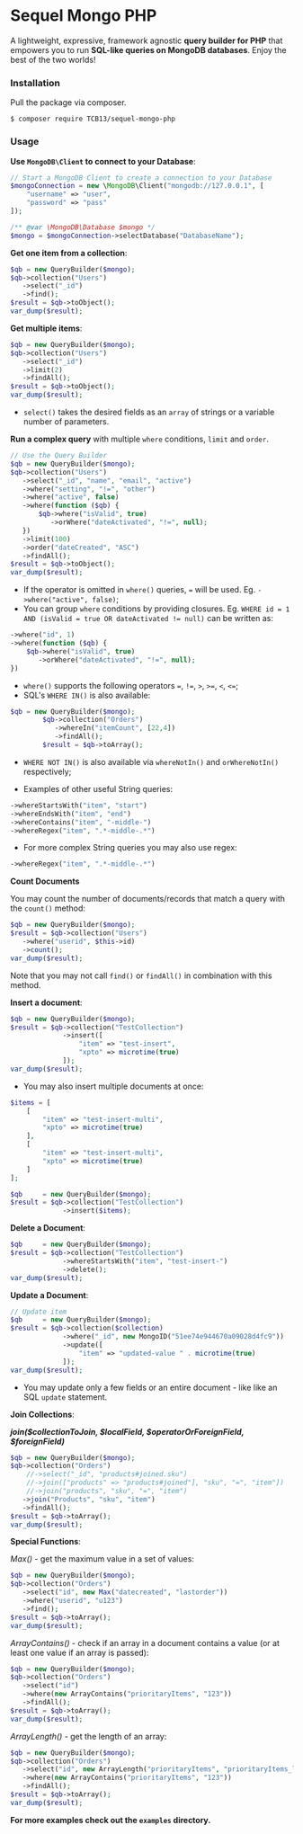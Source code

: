 # Sequel Mongo PHP

A lightweight, expressive, framework agnostic **query builder for PHP** that empowers you to run **SQL-like queries on MongoDB databases**. Enjoy the best of the two worlds!

### Installation

Pull the package via composer.
```shell
$ composer require TCB13/sequel-mongo-php
```

### Usage

**Use `MongoDB\Client` to connect to your Database**:

```php
// Start a MongoDB Client to create a connection to your Database
$mongoConnection = new \MongoDB\Client("mongodb://127.0.0.1", [
	"username" => "user",
	"password" => "pass"
]);

/** @var \MongoDB\Database $mongo */
$mongo = $mongoConnection->selectDatabase("DatabaseName");
```

**Get one item from a collection**:

```php
$qb = new QueryBuilder($mongo);
$qb->collection("Users")
   ->select("_id")
   ->find();
$result = $qb->toObject();
var_dump($result);
```

**Get multiple items**:

```php
$qb = new QueryBuilder($mongo);
$qb->collection("Users")
   ->select("_id")
   ->limit(2)
   ->findAll();
$result = $qb->toObject();
var_dump($result);
```

- `select()` takes the desired fields as an `array` of strings or a variable number of parameters.

**Run a complex query** with multiple `where` conditions, `limit` and `order`.
```php
// Use the Query Builder
$qb = new QueryBuilder($mongo);
$qb->collection("Users")
   ->select("_id", "name", "email", "active")
   ->where("setting", "!=", "other")
   ->where("active", false)
   ->where(function ($qb) {
	   $qb->where("isValid", true)
	      ->orWhere("dateActivated", "!=", null);
   })
   ->limit(100)
   ->order("dateCreated", "ASC")
   ->findAll();
$result = $qb->toObject();
var_dump($result);
```
- If the operator is omitted in `where()` queries, `=` will be used. Eg. `->where("active", false)`;
- You can group `where` conditions by providing closures. Eg. `WHERE id = 1 AND (isValid = true OR dateActivated != null)` can be written as: 
```php
->where("id", 1)
->where(function ($qb) {
    $qb->where("isValid", true)
       ->orWhere("dateActivated", "!=", null);
})
```
- `where()` supports the following operators `=`, `!=`, `>`, `>=`, `<`, `<=`;
- SQL's `WHERE IN()` is also available:
```php
$qb = new QueryBuilder($mongo);
		$qb->collection("Orders")
		   ->whereIn("itemCount", [22,4])
		   ->findAll();
		$result = $qb->toArray();
```
- `WHERE NOT IN()` is also available via `whereNotIn()` and `orWhereNotIn()` respectively;

- Examples of other useful String queries:
```php
->whereStartsWith("item", "start")
->whereEndsWith("item", "end")
->whereContains("item", "-middle-")
->whereRegex("item", ".*-middle-.*")
```
- For more complex String queries you may also use regex:
```php
->whereRegex("item", ".*-middle-.*")
```

**Count Documents**

You may count the number of documents/records that match a query with the `count()` method:

```php
$qb = new QueryBuilder($mongo);
$result = $qb->collection("Users")
   ->where("userid", $this->id)
   ->count();
var_dump($result);
```

Note that you may not call `find()` or `findAll()` in combination with this method.

**Insert a document**:
```php
$qb = new QueryBuilder($mongo);
$result = $qb->collection("TestCollection")
             ->insert([
	             "item" => "test-insert",
	             "xpto" => microtime(true)
             ]);
var_dump($result);
```
- You may also insert multiple documents at once:
```php
$items = [
	[
		"item" => "test-insert-multi",
		"xpto" => microtime(true)
	],
	[
		"item" => "test-insert-multi",
		"xpto" => microtime(true)
	]
];

$qb     = new QueryBuilder($mongo);
$result = $qb->collection("TestCollection")
             ->insert($items);
```

**Delete a Document**:
```php
$qb     = new QueryBuilder($mongo);
$result = $qb->collection("TestCollection")
             ->whereStartsWith("item", "test-insert-")
             ->delete();
var_dump($result);
```

**Update a Document**:
```php
// Update item
$qb     = new QueryBuilder($mongo);
$result = $qb->collection($collection)
             ->where("_id", new MongoID("51ee74e944670a09028d4fc9"))
             ->update([
	             "item" => "updated-value " . microtime(true)
             ]);
var_dump($result);
```
- You may update only a few fields or an entire document - like like an SQL `update` statement.

**Join Collections**:

_**join($collectionToJoin, $localField, $operatorOrForeignField, $foreignField)**_
```php
$qb = new QueryBuilder($mongo);
$qb->collection("Orders")
    //->select("_id", "products#joined.sku")
    //->join(["products" => "products#joined"], "sku", "=", "item"])
    //->join("products", "sku", "=", "item")
   ->join("Products", "sku", "item")
   ->findAll();
$result = $qb->toArray();
var_dump($result);
```

**Special Functions**:

*Max()* - get the maximum value in a set of values:
```php
$qb = new QueryBuilder($mongo);
$qb->collection("Orders")
   ->select("id", new Max("datecreated", "lastorder"))
   ->where("userid", "u123")
   ->find();
$result = $qb->toArray();
var_dump($result);
```                           
*ArrayContains()* - check if an array in a document contains a value (or at least one value if an array is passed):
```php
$qb = new QueryBuilder($mongo);
$qb->collection("Orders")
   ->select("id")
   ->where(new ArrayContains("prioritaryItems", "123"))
   ->findAll();
$result = $qb->toArray();
var_dump($result);
```

*ArrayLength()* - get the length of an array:
```php
$qb = new QueryBuilder($mongo);
$qb->collection("Orders")
   ->select("id", new ArrayLength("prioritaryItems", "prioritaryItems_lenght"))
   ->where(new ArrayContains("prioritaryItems", "123"))
   ->findAll();
$result = $qb->toArray();
var_dump($result);
```

**For more examples check out the `examples` directory.**
